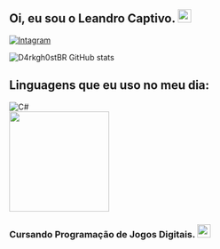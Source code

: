 ## Oi, eu sou o Leandro Captivo. <img src="https://github.com/TheDudeThatCode/TheDudeThatCode/blob/master/Assets/headbang.gif" width="24px"></h1>

[![Intagram](https://img.shields.io/badge/Instagram-E4405F?style=for-the-badge&logo=instagram&logoColor=white)](http://instagram.com/d4rkit0)

![D4rkgh0stBR GitHub stats](https://github-readme-stats.vercel.app/api?username=D4rkgh0stBR&show_icons=true&theme=radical)

## Linguagens que eu uso no meu dia:

<div style="display: inline_block">
<img align+"center" alt="C#" src="https://img.shields.io/badge/C%23-239120?style=for-the-badge&logo=c-sharp&logoColor=white"
</div><br/>

<img height="180em" src="https://github-readme-stats.vercel.app/api/top-langs/?username=D4rkgh0stBR&layout=compact&langs_count=16&theme=radical"/>

### Cursando Programação de Jogos Digitais. <img src="https://github.com/TheDudeThatCode/TheDudeThatCode/blob/master/Assets/powerup.gif" width="24px"></h1>




